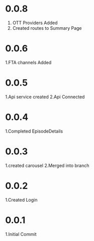 # 0.0.8
1. OTT Providers Added
2. Created routes to Summary Page

# 0.0.6
1.FTA channels Added

# 0.0.5

1.Api service created
2.Api Connected

# 0.0.4

1.Completed EpisodeDetails

# 0.0.3

1.created carousel
2.Merged into branch

# 0.0.2

1.Created Login


# 0.0.1

1.Initial Commit
